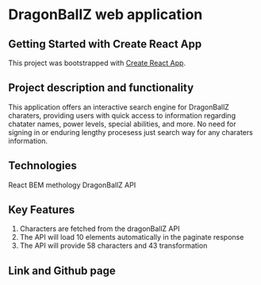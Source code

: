 # DragonBallZ web application

## Getting Started with Create React App

This project was bootstrapped with [Create React App](https://github.com/facebook/create-react-app).

## Project description and functionality

This application offers an interactive search engine for DragonBallZ charaters, providing users with quick access to information regarding chatater names, power levels, special abilities, and more. No need for signing in or enduring lengthy procesess just search way for any charaters information.

## Technologies

React
BEM methology
DragonBallZ API

## Key Features

1. Characters are fetched from the dragonBallZ API
2. The API will load 10 elements automatically in the paginate response
3. The API will provide 58 characters and 43 transformation

## Link and Github page
